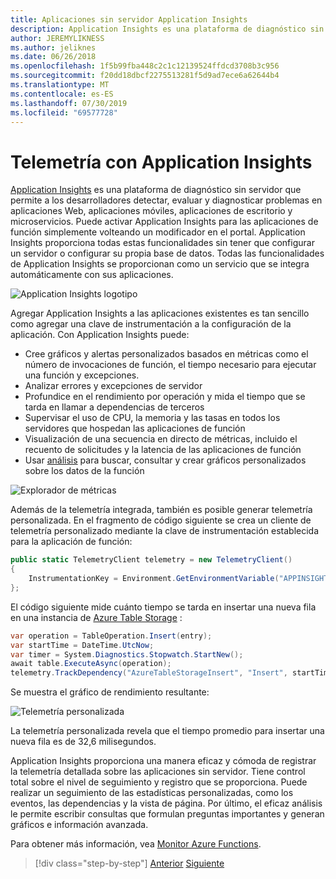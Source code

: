 ```yaml
---
title: Aplicaciones sin servidor Application Insights
description: Application Insights es una plataforma de diagnóstico sin servidor que permite a los desarrolladores detectar, evaluar y diagnosticar problemas en aplicaciones Web, aplicaciones móviles, aplicaciones de escritorio y microservicios.
author: JEREMYLIKNESS
ms.author: jeliknes
ms.date: 06/26/2018
ms.openlocfilehash: 1f5b99fba448c2c1c12139524ffdcd3708b3c956
ms.sourcegitcommit: f20dd18dbcf2275513281f5d9ad7ece6a62644b4
ms.translationtype: MT
ms.contentlocale: es-ES
ms.lasthandoff: 07/30/2019
ms.locfileid: "69577728"
---
```

# <a name="telemetry-with-application-insights"></a>Telemetría con Application Insights

[Application Insights](https://docs.microsoft.com/azure/application-insights) es una plataforma de diagnóstico sin servidor que permite a los desarrolladores detectar, evaluar y diagnosticar problemas en aplicaciones Web, aplicaciones móviles, aplicaciones de escritorio y microservicios. Puede activar Application Insights para las aplicaciones de función simplemente volteando un modificador en el portal. Application Insights proporciona todas estas funcionalidades sin tener que configurar un servidor o configurar su propia base de datos. Todas las funcionalidades de Application Insights se proporcionan como un servicio que se integra automáticamente con sus aplicaciones.

![Application Insights logotipo](./media/application-insights-logo.png)

Agregar Application Insights a las aplicaciones existentes es tan sencillo como agregar una clave de instrumentación a la configuración de la aplicación. Con Application Insights puede:

* Cree gráficos y alertas personalizados basados en métricas como el número de invocaciones de función, el tiempo necesario para ejecutar una función y excepciones.
* Analizar errores y excepciones de servidor
* Profundice en el rendimiento por operación y mida el tiempo que se tarda en llamar a dependencias de terceros
* Supervisar el uso de CPU, la memoria y las tasas en todos los servidores que hospedan las aplicaciones de función
* Visualización de una secuencia en directo de métricas, incluido el recuento de solicitudes y la latencia de las aplicaciones de función
* Usar [análisis](https://docs.microsoft.com/azure/application-insights/app-insights-analytics) para buscar, consultar y crear gráficos personalizados sobre los datos de la función

![Explorador de métricas](./media/metrics-explorer.png)

Además de la telemetría integrada, también es posible generar telemetría personalizada. En el fragmento de código siguiente se crea un cliente de telemetría personalizado mediante la clave de instrumentación establecida para la aplicación de función:

```csharp
public static TelemetryClient telemetry = new TelemetryClient()
{
    InstrumentationKey = Environment.GetEnvironmentVariable("APPINSIGHTS_INSTRUMENTATIONKEY")
};
```

El código siguiente mide cuánto tiempo se tarda en insertar una nueva fila en una instancia de [Azure Table Storage](https://docs.microsoft.com/azure/cosmos-db/table-storage-overview) :

```csharp
var operation = TableOperation.Insert(entry);
var startTime = DateTime.UtcNow;
var timer = System.Diagnostics.Stopwatch.StartNew();
await table.ExecuteAsync(operation);
telemetry.TrackDependency("AzureTableStorageInsert", "Insert", startTime, timer.Elapsed, true);
```

Se muestra el gráfico de rendimiento resultante:

![Telemetría personalizada](./media/custom-telemetry.png)

La telemetría personalizada revela que el tiempo promedio para insertar una nueva fila es de 32,6 milisegundos.

Application Insights proporciona una manera eficaz y cómoda de registrar la telemetría detallada sobre las aplicaciones sin servidor. Tiene control total sobre el nivel de seguimiento y registro que se proporciona. Puede realizar un seguimiento de las estadísticas personalizadas, como los eventos, las dependencias y la vista de página. Por último, el eficaz análisis le permite escribir consultas que formulan preguntas importantes y generan gráficos e información avanzada.

Para obtener más información, vea [Monitor Azure Functions](https://docs.microsoft.com/azure/azure-functions/functions-monitoring).

>[!div class="step-by-step"]
>[Anterior](azure-functions.md)
>[Siguiente](logic-apps.md)
